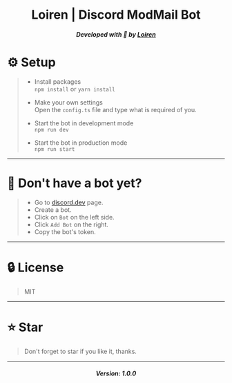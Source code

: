 <div align="center">
    <h1>Loiren | Discord ModMail Bot</h1>
    <h5>Developed with 💙 by <a href="https://github.com/Loirenn">Loiren</a></h5>
</div>

# ⚙️ Setup
> - Install packages \
> `npm install` or `yarn install`
>
> - Make your own settings \
> Open the `config.ts` file and type what is required of you.
>
> - Start the bot in development mode \
> `npm run dev`
>
> - Start the bot in production mode \
> `npm run start`
---

# 👀 Don't have a bot yet?
> - Go to [discord.dev](https://discord.dev) page.
> - Create a bot.
> - Click on `Bot` on the left side.
> - Click `Add Bot` on the right.
> - Copy the bot's token.
---

# 🔒 License
> MIT
---

# ⭐ Star
> Don't forget to star if you like it, thanks.
---

<div align="center">
    <h5>Version: 1.0.0</h5>
</div>